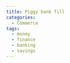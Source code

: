 ```yaml
---
title: Piggy bank fill
categories:
  - Commerce
tags:
  - money
  - finance
  - banking
  - savings
---
```

